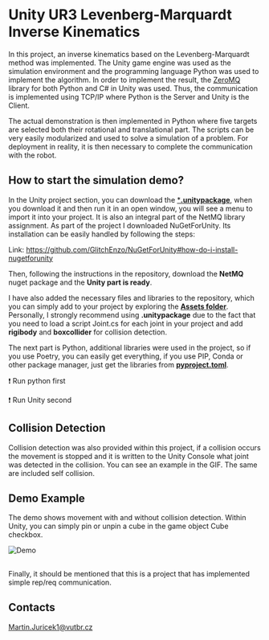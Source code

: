 # Unity UR3 Levenberg-Marquardt Inverse Kinematics

In this project, an inverse kinematics based on the Levenberg-Marquardt method was implemented. The Unity game engine was used as the simulation environment and the programming language Python was used to implement the algorithm. In order to implement the result, the [ZeroMQ](https://zeromq.org/) library for both Python and C# in Unity was used. Thus, the communication is implemented using TCP/IP where Python is the Server and Unity is the Client.

The actual demonstration is then implemented in Python where five targets are selected both their rotational and translational part. The scripts can be very easily modularized and used to solve a simulation of a problem. For deployment in reality, it is then necessary to complete the communication with the robot.

## How to start the simulation demo?
In the Unity project section, you can download the [***.unitypackage**](https://github.com/Steigner/Unity_UR3_Levenberg-Marquardt/blob/main/Unity/Unity_Package.unitypackage), when you download it and then run it in an open window, you will see a menu to import it into your project. It is also an integral part of the NetMQ library assignment. As part of the project I downloaded NuGetForUnity. Its installation can be easily handled by following the steps: 

Link: https://github.com/GlitchEnzo/NuGetForUnity#how-do-i-install-nugetforunity

Then, following the instructions in the repository, download the **NetMQ** nuget package and the **Unity part is ready**.

I have also added the necessary files and libraries to the repository, which you can simply add to your project by exploring the [**Assets folder**](https://github.com/Steigner/Unity_UR3_Levenberg-Marquardt/tree/main/Unity/Assets). Personally, I strongly recommend using **.unitypackage** due to the fact that you need to load a script Joint.cs for each joint in your project and add **rigibody** and **boxcollider** for collision detection.

The next part is Python, additional libraries were used in the project, so if you use Poetry, you can easily get everything, if you use PIP, Conda or other package manager, just get the libraries from [**pyproject.toml**](https://github.com/Steigner/Unity_UR3_Levenberg-Marquardt/blob/main/Python/Inverse_Kinematics/pyproject.toml).

:heavy_exclamation_mark: Run python first

:heavy_exclamation_mark: Run Unity second

## Collision Detection 

Collision detection was also provided within this project, if a collision occurs the movement is stopped and it is written to the Unity Console what joint was detected in the collision. You can see an example in the GIF. The same are included self collision.

## Demo Example
The demo shows movement with and without collision detection. Within Unity, you can simply pin or unpin a cube in the game object Cube checkbox.

![Demo](https://github.com/Steigner/Unity_UR3_Levenberg-Marquardt/blob/main/docs/gif_unity.gif)

## 

Finally, it should be mentioned that this is a project that has implemented simple rep/req communication.

## Contacts

Martin.Juricek1@vutbr.cz
